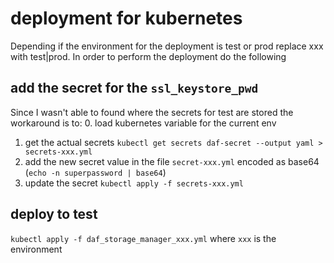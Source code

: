 # deployment for kubernetes

Depending if the environment for the deployment is test or prod replace xxx with test|prod.
In order to perform the deployment do the following

## add the secret for the `ssl_keystore_pwd`

Since I wasn't able to found where the secrets for test are stored the workaround is to:
0. load kubernetes variable for the current env
1. get the actual secrets `kubectl get secrets daf-secret --output yaml > secrets-xxx.yml`
2. add the new secret value in the file `secret-xxx.yml` encoded as base64 (`echo -n superpassword | base64`)
3. update the secret `kubectl apply -f secrets-xxx.yml`


## deploy to test

`kubectl apply -f daf_storage_manager_xxx.yml` where `xxx` is the environment
